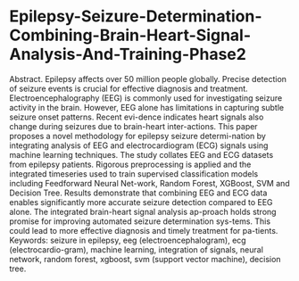 # Epilepsy-Seizure-Determination-Combining-Brain-Heart-Signal-Analysis-And-Training-Phase2
Abstract.
Epilepsy affects over 50 million people globally. Precise detection of seizure events is crucial for effective diagnosis and treatment. Electroencephalography (EEG) is commonly used for investigating seizure activity in the brain. However, EEG alone has limitations in capturing subtle seizure onset patterns. Recent evi-dence indicates heart signals also change during seizures due to brain-heart inter-actions. This paper proposes a novel methodology for epilepsy seizure determi-nation by integrating analysis of EEG and electrocardiogram (ECG) signals using machine learning techniques. The study collates EEG and ECG datasets from epilepsy patients. Rigorous preprocessing is applied and the integrated timeseries used to train supervised classification models including Feedforward Neural Net-work, Random Forest, XGBoost, SVM and Decision Tree. Results demonstrate that combining EEG and ECG data enables significantly more accurate seizure detection compared to EEG alone. The integrated brain-heart signal analysis ap-proach holds strong promise for improving automated seizure determination sys-tems. This could lead to more effective diagnosis and timely treatment for pa-tients.
Keywords: seizure in epilepsy, eeg (electroencephalogram), ecg (electrocardio-gram), machine learning, integration of signals, neural network, random forest, xgboost, svm (support vector machine), decision tree.
